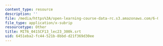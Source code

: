 ```yaml
---
content_type: resource
description: ''
file: /media/https%3A/open-learning-course-data-rc.s3.amazonaws.com/6-041sc-probabilistic-systems-analysis-and-applied-probability-fall-2013/6451eba2fc44521b8bbdd21f369d30ee_MIT6_041SCF13_lec23_300k.vtt
file_type: application/x-subrip
resourcetype: Other
title: MIT6_041SCF13_lec23_300k.srt
uid: 6451eba2-fc44-521b-8bbd-d21f369d30ee
---
```

